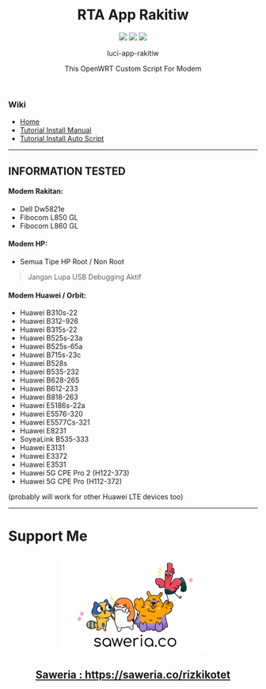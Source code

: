 <h1 align="center">
  <br>RTA App Rakitiw<br>

</h1>

  <p align="center">
    <img src="https://img.shields.io/github/actions/workflow/status/rtaserver/luci-app-rakitiw/build-release-main.yaml?logo=openwrt&label=Build%20App">
    <img src="https://img.shields.io/github/v/release/rtaserver/luci-app-rakitiw?label=Release%20App">
    <img src="https://img.shields.io/github/downloads/rtaserver/luci-app-rakitiw/total?label=Downloads&color=dark-green">
  </p>
  

<p align="center">
luci-app-rakitiw
</p>
<p align="center">
This OpenWRT Custom Script For Modem
</p>
<br>

### Wiki
* [Home](https://github.com/rtaserver/luci-app-rakitiw/wiki)
* [Tutorial Install Manual](https://github.com/rtaserver/luci-app-rakitiw/wiki/Tutorial-Install)
* [Tutorial Install Auto Script](https://github.com/rtaserver/luci-app-rakitiw/releases/latest)
---
INFORMATION TESTED
---
#### Modem Rakitan:
* Dell Dw5821e
* Fibocom L850 GL
* Fibocom L860 GL

#### Modem HP:
* Semua Tipe HP Root / Non Root
> Jangan Lupa USB Debugging Aktif

#### Modem Huawei / Orbit:
* Huawei B310s-22
* Huawei B312-926
* Huawei B315s-22
* Huawei B525s-23a
* Huawei B525s-65a
* Huawei B715s-23c
* Huawei B528s
* Huawei B535-232
* Huawei B628-265
* Huawei B612-233
* Huawei B818-263
* Huawei E5186s-22a
* Huawei E5576-320
* Huawei E5577Cs-321
* Huawei E8231
* SoyeaLink B535-333
* Huawei E3131
* Huawei E3372
* Huawei E3531
* Huawei 5G CPE Pro 2 (H122-373)
* Huawei 5G CPE Pro (H112-372)

(probably will work for other Huawei LTE devices too)

---

<h1>Support Me 
  <p align="center">
	<a target="_blank" href="https://saweria.co/rizkikotet">
    <img width="300" src="Saweria_logo.png">
    </a>
  </p>
</h1>

<h2 align="center"><a target="_blank" href="https://saweria.co/rizkikotet">Saweria : https://saweria.co/rizkikotet</a></h2>
